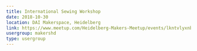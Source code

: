 ```yaml
---
title: International Sewing Workshop
date: 2018-10-30
location: DAI Makerspace, Heidelberg
link: https://www.meetup.com/Heidelberg-Makers-Meetup/events/lkntvlyxnbnc/
usergroup: makershd
type: usergroup
---
```

